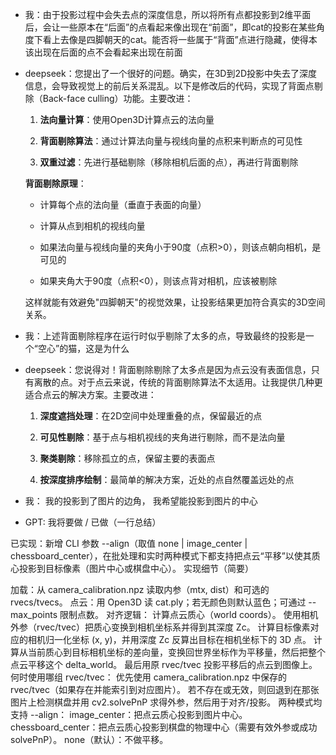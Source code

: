 - 我：由于投影过程中会失去点的深度信息，所以将所有点都投影到2维平面后，会让一些原本在“后面”的点看起来像出现在“前面”，即cat的投影在某些角度下看上去像是四脚朝天的cat。能否将一些属于“背面”点进行隐藏，使得本该出现在后面的点不会看起来出现在前面

- deepseek：您提出了一个很好的问题。确实，在3D到2D投影中失去了深度信息，会导致视觉上的前后关系混乱。以下是修改后的代码，实现了背面点剔除（Back-face culling）功能。主要改进：
  
  1. **法向量计算**：使用Open3D计算点云的法向量
  
  2. **背面剔除算法**：通过计算法向量与视线向量的点积来判断点的可见性
  
  3. **双重过滤**：先进行基础剔除（移除相机后面的点），再进行背面剔除
  
  **背面剔除原理**：
  
  * 计算每个点的法向量（垂直于表面的向量）
  
  * 计算从点到相机的视线向量
  
  * 如果法向量与视线向量的夹角小于90度（点积>0），则该点朝向相机，是可见的
  
  * 如果夹角大于90度（点积<0），则该点背对相机，应该被剔除
  
  这样就能有效避免"四脚朝天"的视觉效果，让投影结果更加符合真实的3D空间关系。

- 我：上述背面剔除程序在运行时似乎剔除了太多的点，导致最终的投影是一个“空心”的猫，这是为什么

- deepseek：您说得对！背面剔除剔除了太多点是因为点云没有表面信息，只有离散的点。对于点云来说，传统的背面剔除算法不太适用。让我提供几种更适合点云的解决方案。主要改进：
  
  1. **深度遮挡处理**：在2D空间中处理重叠的点，保留最近的点
  
  2. **可见性剔除**：基于点与相机视线的夹角进行剔除，而不是法向量
  
  3. **聚类剔除**：移除孤立的点，保留主要的表面点
  
  4. **按深度排序绘制**：最简单的解决方案，近处的点自然覆盖远处的点

- 我： 我的投影到了图片的边角， 我希望能投影到图片的中心

- GPT: 我将要做 / 已做（一行总结）

已实现：新增 CLI 参数 --align（取值 none | image_center | chessboard_center），在批处理和实时两种模式下都支持把点云“平移”以使其质心投影到目标像素（图片中心或棋盘中心）。
实现细节（简要）

加载：从 camera_calibration.npz 读取内参（mtx, dist）和可选的 rvecs/tvecs。
点云：用 Open3D 读 cat.ply；若无颜色则默认蓝色；可通过 --max_points 限制点数。
对齐逻辑：
计算点云质心（world coords）。
使用相机外参（rvec/tvec）把质心变换到相机坐标系并得到其深度 Zc。
计算目标像素对应的相机归一化坐标 (x, y)，并用深度 Zc 反算出目标在相机坐标下的 3D 点。
计算从当前质心到目标相机坐标的差向量，变换回世界坐标作为平移量，然后把整个点云平移这个 delta_world。
最后用原 rvec/tvec 投影平移后的点云到图像上。
何时使用哪组 rvec/tvec：
优先使用 camera_calibration.npz 中保存的 rvec/tvec（如果存在并能索引到对应图片）。
若不存在或无效，则回退到在那张图片上检测棋盘并用 cv2.solvePnP 求得外参，然后用于对齐/投影。
两种模式均支持 --align：
image_center：把点云质心投影到图片中心。
chessboard_center：把点云质心投影到棋盘的物理中心（需要有效外参或成功 solvePnP）。
none（默认）：不做平移。